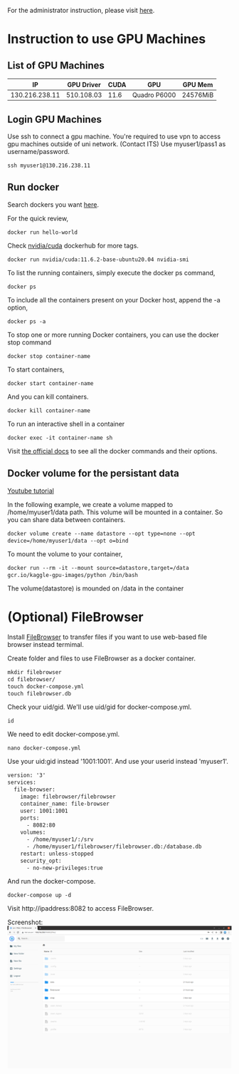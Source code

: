For the administrator instruction, please visit [here](ADMINISTRATOR.md).

# Instruction to use GPU Machines

## List of GPU Machines
| IP             | GPU Driver  | CUDA | GPU          | GPU Mem  |
| -------------- | ----------- | ---- | ------------ | -------- |
| 130.216.238.11 | 510.108.03  | 11.6 | Quadro P6000 | 24576MiB |


## Login GPU Machines
Use ssh to connect a gpu machine. You're required to use vpn to access gpu machines outside of uni network. (Contact ITS)
Use myuser1/pass1 as username/password. 
```
ssh myuser1@130.216.238.11
```


## Run docker
Search dockers you want [here](https://hub.docker.com/).

For the quick review, 
```
docker run hello-world
```
Check [nvidia/cuda](https://hub.docker.com/r/nvidia/cuda) dockerhub for more tags. 
```
docker run nvidia/cuda:11.6.2-base-ubuntu20.04 nvidia-smi
```

To list the running containers, simply execute the docker ps command, 
```
docker ps
```
To include all the containers present on your Docker host, append the -a option, 
```
docker ps -a
```
To stop one or more running Docker containers, you can use the docker stop command
```
docker stop container-name
```
To start containers, 
```
docker start container-name
```
And you can kill containers. 
```
docker kill container-name
```
To run an interactive shell in a container
```
docker exec -it container-name sh
```

Visit [the official docs](https://docs.docker.com/engine/reference/run/) to see all the docker commands and their options. 


## Docker volume for the persistant data 
[Youtube tutorial](https://www.youtube.com/watch?v=OrQLrqQm4M0)

In the following example, we create a volume mapped to /home/myuser1/data path. This volume will be mounted in a container. So you can share data between containers. 
```
docker volume create --name datastore --opt type=none --opt device=/home/myuser1/data --opt o=bind
```
To mount the volume to your container,
```
docker run --rm -it --mount source=datastore,target=/data gcr.io/kaggle-gpu-images/python /bin/bash
```
The volume(datastore) is mounded on /data in the container

# (Optional) FileBrowser 
Install [FileBrowser](https://filebrowser.org/installation) to transfer files if you want to use web-based file browser instead termimal. 

Create folder and files to use FileBrowser as a docker container. 
```
mkdir filebrowser
cd filebrowser/
touch docker-compose.yml
touch filebrowser.db
```

Check your uid/gid. We'll use uid/gid for docker-compose.yml.
```
id
```

We need to edit docker-compose.yml. 
```
nano docker-compose.yml 
```

Use your uid:gid instead '1001:1001'. And use your userid instead 'myuser1'. 
```
version: '3'
services:
  file-browser:
    image: filebrowser/filebrowser
    container_name: file-browser
    user: 1001:1001
    ports:
      - 8082:80
    volumes:
      - /home/myuser1/:/srv
      - /home/myuser1/filebrowser/filebrowser.db:/database.db
    restart: unless-stopped
    security_opt:
      - no-new-privileges:true
```
And run the docker-compose. 
```
docker-compose up -d
```
Visit http://ipaddress:8082 to access FileBrowser. 

Screenshot:
![home](screenshot/filebrowser1.png)


